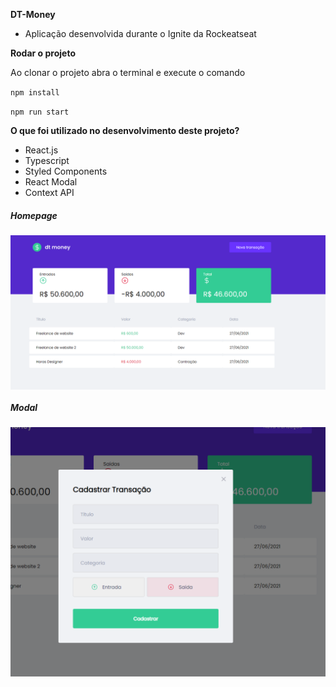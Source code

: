 
**DT-Money**
- Aplicação desenvolvida durante o Ignite da Rockeatseat

**Rodar o projeto**

Ao clonar o projeto abra o terminal e execute o comando

`npm install`

`npm run start`

**O que foi utilizado no desenvolvimento deste projeto?**

- React.js
- Typescript
- Styled Components
- React Modal
- Context API
 

##### Homepage

<img align="center"  src="src/assets/dt-money-1.PNG" />

##### Modal
<img align="center" src="src/assets/dt-money-2.PNG" />
